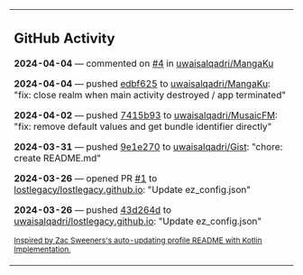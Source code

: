 <table><tr><td valign="top" width="100%">    

## GitHub Activity

**2024-04-04** — commented on [#4](https://github.com/uwaisalqadri/MangaKu/issues/4#issuecomment-2037419956) in [uwaisalqadri/MangaKu](https://github.com/uwaisalqadri/MangaKu)

**2024-04-04** — pushed [edbf625](https://github.com/uwaisalqadri/MangaKu/commits/edbf625688917d1362703791833b2bc63a9dae5c) to [uwaisalqadri/MangaKu](https://github.com/uwaisalqadri/MangaKu): "fix: close realm when main activity destroyed / app terminated"

**2024-04-02** — pushed [7415b93](https://github.com/uwaisalqadri/MusaicFM/commits/7415b9320b3e648e47b70b0511191c1212704940) to [uwaisalqadri/MusaicFM](https://github.com/uwaisalqadri/MusaicFM): "fix: remove default values and get bundle identifier directly"

**2024-03-31** — pushed [9e1e270](https://github.com/uwaisalqadri/Gist/commits/9e1e2701a2f74cbf10f3c9ba5de30ee09c677f9c) to [uwaisalqadri/Gist](https://github.com/uwaisalqadri/Gist): "chore: create README.md"

**2024-03-26** — opened PR [#1](https://github.com/lostlegacy/lostlegacy.github.io/pull/1) to [lostlegacy/lostlegacy.github.io](https://github.com/lostlegacy/lostlegacy.github.io): "Update ez_config.json"

**2024-03-26** — pushed [43d264d](https://github.com/uwaisalqadri/lostlegacy.github.io/commits/43d264d04d56e871e5e54c3817305026d617356d) to [uwaisalqadri/lostlegacy.github.io](https://github.com/uwaisalqadri/lostlegacy.github.io): "Update ez_config.json"
                
<sub><a href="https://github.com/ZacSweers/ZacSweers/">Inspired by Zac Sweeners's auto-updating profile README with Kotlin Implementation.</a></sub>
        